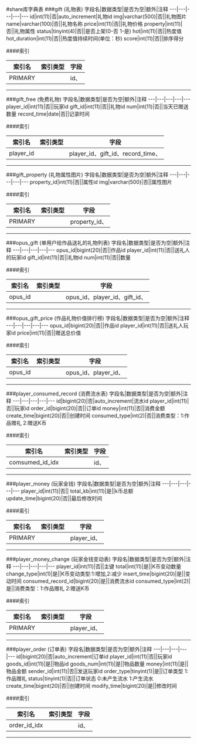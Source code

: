#share库字典表
###gift (礼物表)
字段名|数据类型|是否为空|额外|注释
---|---|---|---|---
id|int(11)|否|auto_increment|礼物id
img|varchar(500)|否||礼物图片
name|varchar(100)|否||礼物名称
price|int(11)|否||礼物价格
property|int(11)|否||礼物属性
status|tinyint(4)|否||是否上架(0-否 1-是)
hot|int(11)|否||热度值
hot_duration|int(11)|否||热度值持续时间(单位：秒)
score|int(11)|否||排序得分

####索引

索引名|索引类型|字段
---|---|---
PRIMARY||id、


---

###gift_free (免费礼物)
字段名|数据类型|是否为空|额外|注释
---|---|---|---|---
player_id|int(11)|否||玩家id
gift_id|int(11)|否||礼物id
num|int(11)|否||当天已赠送数量
record_time|date|否||记录时间

####索引

索引名|索引类型|字段
---|---|---
player_id||player_id、gift_id、record_time、


---

###gift_property (礼物属性图片)
字段名|数据类型|是否为空|额外|注释
---|---|---|---|---
property_id|int(11)|否||属性id
img|varchar(500)|否||属性图片

####索引

索引名|索引类型|字段
---|---|---
PRIMARY||property_id、


---

###opus_gift (单用户给作品送礼的礼物列表)
字段名|数据类型|是否为空|额外|注释
---|---|---|---|---
opus_id|bigint(20)|否||作品id
player_id|int(11)|否||送礼人的玩家id
gift_id|int(11)|否||礼物id
num|int(11)|否||数量

####索引

索引名|索引类型|字段
---|---|---
opus_id||opus_id、player_id、gift_id、


---

###opus_gift_price (作品礼物价值排行榜)
字段名|数据类型|是否为空|额外|注释
---|---|---|---|---
opus_id|bigint(20)|否||作品id
player_id|int(11)|否||送礼人玩家id
price|int(11)|否||赠送总价值

####索引

索引名|索引类型|字段
---|---|---
opus_id||opus_id、player_id、


---

###player_consumed_record (消费流水表)
字段名|数据类型|是否为空|额外|注释
---|---|---|---|---
id|bigint(20)|否|auto_increment|流水id
player_id|int(11)|否||玩家id
order_id|bigint(20)|否||订单id
money|int(11)|否||消费金额
create_time|bigint(20)|否||创建时间
consumed_type|int(2)|否||消费类型：1:作品赠礼 2:赠送K币

####索引

索引名|索引类型|字段
---|---|---
comsumed_id_idx||id、


---

###player_money (玩家金钱)
字段名|数据类型|是否为空|额外|注释
---|---|---|---|---
player_id|int(11)|否||
total_kb|int(11)|是||k币总额
update_time|bigint(20)|否||最后修改时间

####索引

索引名|索引类型|字段
---|---|---
PRIMARY||player_id、


---

###player_money_change (玩家金钱变动表)
字段名|数据类型|是否为空|额外|注释
---|---|---|---|---
player_id|int(11)|否||主键
total|int(11)|是||K币变动数量
change_type|int(1)|是||K币变动类型:1:增加,2:减少
insert_time|bigint(20)|是||变动时间
consumed_record_id|bigint(20)|是||消费流水id
consumed_type|int(2)|是||消费类型：1:作品赠礼 2:赠送K币

####索引

索引名|索引类型|字段
---|---|---
PRIMARY||player_id、


---

###player_order (订单表)
字段名|数据类型|是否为空|额外|注释
---|---|---|---|---
id|bigint(20)|否|auto_increment|订单id
player_id|int(11)|否||玩家id
goods_id|int(11)|是||物品id
goods_num|int(11)|是||物品数量
money|int(11)|是||物品金额
sender_id|int(11)|否||发送玩家id
order_type|tinyint(1)|是||订单类型  1:作品赠礼 
status|tinyint(1)|否||订单状态 0:未产生流水 1:产生流水
create_time|bigint(20)|否||创建时间
modify_time|bigint(20)|是||修改时间

####索引

索引名|索引类型|字段
---|---|---
order_id_idx||id、


---

